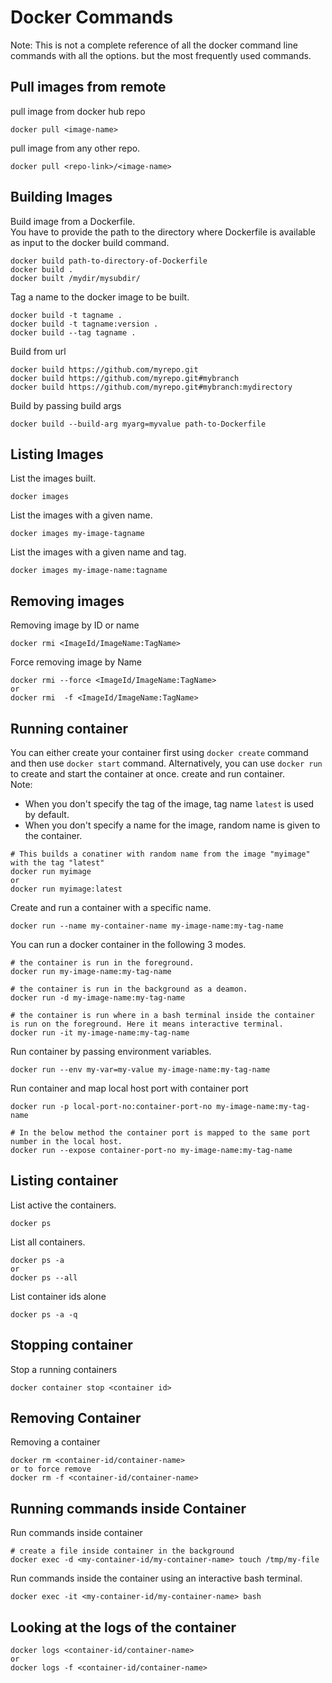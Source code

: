 # Docker Commands
Note: This is not a complete reference of all the docker command line commands with all the options. but the most frequently used commands.

## Pull images from remote
pull image from docker hub repo
```
docker pull <image-name> 
```
pull image from any other repo.
```
docker pull <repo-link>/<image-name>
```

## Building Images

Build image from a Dockerfile.  
You have to provide the path to the directory where Dockerfile is available as input to the docker build command.
```
docker build path-to-directory-of-Dockerfile
docker build .
docker built /mydir/mysubdir/
```
Tag a name to the docker image to be built.
```
docker build -t tagname .
docker build -t tagname:version .
docker build --tag tagname .
```
Build from url
```
docker build https://github.com/myrepo.git
docker build https://github.com/myrepo.git#mybranch
docker build https://github.com/myrepo.git#mybranch:mydirectory
```
Build by passing build args
```
docker build --build-arg myarg=myvalue path-to-Dockerfile
```

## Listing Images
List the images built.
```
docker images
```
List the images with a given name.
```
docker images my-image-tagname
```
List the images with a given name and tag.
```
docker images my-image-name:tagname
```

## Removing images
Removing image by ID or name
```
docker rmi <ImageId/ImageName:TagName>
```
Force removing image by Name
```
docker rmi --force <ImageId/ImageName:TagName>
or
docker rmi  -f <ImageId/ImageName:TagName>
```

## Running container
You can either create your container first using `docker create` command and then use `docker start` command.
Alternatively, you can use `docker run` to create and start the container at once.
create and run container.   
Note:
* When you don't specify the tag of the image, tag name `latest` is used by default.
* When you don't specify a name for the image, random name is given to the container.

```
# This builds a conatiner with random name from the image "myimage" with the tag "latest"
docker run myimage
or
docker run myimage:latest
```

Create and run a container with a specific name.
```
docker run --name my-container-name my-image-name:my-tag-name
```

You can run a docker container in the following 3 modes.
```
# the container is run in the foreground.
docker run my-image-name:my-tag-name

# the container is run in the background as a deamon.
docker run -d my-image-name:my-tag-name

# the container is run where in a bash terminal inside the container is run on the foreground. Here it means interactive terminal.
docker run -it my-image-name:my-tag-name
```

Run container by passing environment variables.
```
docker run --env my-var=my-value my-image-name:my-tag-name
```

Run container and map local host port with container port
```
docker run -p local-port-no:container-port-no my-image-name:my-tag-name

# In the below method the container port is mapped to the same port number in the local host.
docker run --expose container-port-no my-image-name:my-tag-name
```

## Listing container
List active the containers.
```
docker ps
```
List all containers.
```
docker ps -a
or
docker ps --all
```
List container ids alone
```
docker ps -a -q
```

## Stopping container
Stop a running containers
```
docker container stop <container id>
```

## Removing Container
Removing a container
```
docker rm <container-id/container-name>
or to force remove
docker rm -f <container-id/container-name>
```

## Running commands inside Container
Run commands inside container
```
# create a file inside container in the background
docker exec -d <my-container-id/my-container-name> touch /tmp/my-file
```
Run commands inside the container using an interactive bash terminal.
```
docker exec -it <my-container-id/my-container-name> bash
```

## Looking at the logs of the container
```
docker logs <container-id/container-name>
or
docker logs -f <container-id/container-name>
```
